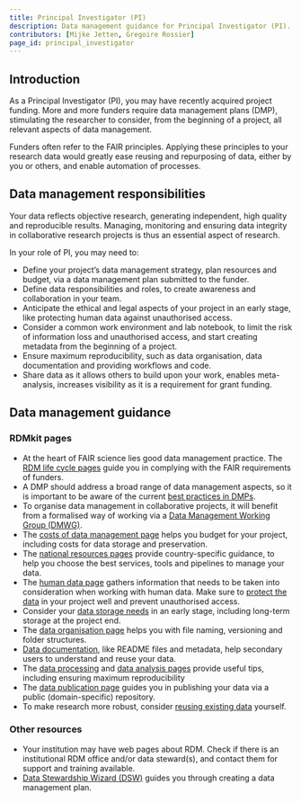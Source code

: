 ```yaml
---
title: Principal Investigator (PI)
description: Data management guidance for Principal Investigator (PI).
contributors: [Mijke Jetten, Gregoire Rossier]
page_id: principal_investigator
---
```


## Introduction

As a Principal Investigator (PI), you may have recently acquired project funding. More and more funders require data management plans (DMP), stimulating the researcher to consider, from the beginning of a project, all relevant aspects of data management. 

Funders often refer to the FAIR principles. Applying these principles to your research data would greatly ease reusing and repurposing of data, either by you or others, and enable automation of processes.

## Data management responsibilities

Your data reflects objective research, generating independent, high quality and reproducible results. Managing, monitoring and ensuring data integrity in collaborative research projects is thus an essential aspect of research.

In your role of PI, you may need to:

 * Define your project’s data management strategy, plan resources and budget, via a data management plan submitted to the funder.
 * Define data responsibilities and roles, to create awareness and collaboration in your team.
 * Anticipate the ethical and legal aspects of your project in an early stage, like protecting human data against unauthorised access.
 * Consider a common work environment and lab notebook, to limit the risk of information loss and unauthorised access, and start creating metadata from the beginning of a project.
 * Ensure maximum reproducibility, such as data organisation, data documentation and providing workflows and code.
 * Share data as it allows others to build upon your work, enables meta-analysis, increases visibility as it is a requirement for grant funding.

## Data management guidance

### RDMkit pages

 * At the heart of FAIR science lies good data management practice. The [RDM life cycle pages](https://rdmkit.elixir-europe.org/data_life_cycle) guide you in complying with the FAIR requirements of funders.
 * A DMP should address a broad range of data management aspects, so it is important to be aware of the current [best practices in DMPs](https://rdmkit.elixir-europe.org/data_management_plan).
 * To organise data management in collaborative projects, it will benefit from a formalised way of working via a [Data Management Working Group (DMWG)](https://rdmkit.elixir-europe.org/dm_coordination).
 * The [costs of data management page](https://rdmkit.elixir-europe.org/costs_data_management) helps you budget for your project, including costs for data storage and preservation.
 * The [national resources pages](https://rdmkit.elixir-europe.org/national_resources) provide country-specific guidance, to help you choose the best services, tools and pipelines to manage your data.
 * The [human data page](https://rdmkit.elixir-europe.org/human_data#planning-for-projects-with-human-data) gathers information that needs to be taken into consideration when working with human data. Make sure to [protect the data](https://rdmkit.elixir-europe.org/data_protection#how-do-you-ensure-that-your-data-is-handled-securely) in your project well and prevent unauthorised access.
 * Consider your [data storage needs](https://rdmkit.elixir-europe.org/storage) in an early stage, including long-term storage at the project end.
 * The [data organisation page](https://rdmkit.elixir-europe.org/data_organisation) helps you with file naming, versioning and folder structures.
 * [Data documentation](https://rdmkit.elixir-europe.org/metadata_management), like README files and metadata, help secondary users to understand and reuse your data.
 * The [data processing](https://rdmkit.elixir-europe.org/processing#what-is-data-processing) and [data analysis pages](https://rdmkit.elixir-europe.org/data_analysis#what-are-the-best-practices-for-data-analysis) provide useful tips, including ensuring maximum reproducibility
 * The [data publication page](https://rdmkit.elixir-europe.org/data_publication#which-repository-should-you-use-to-publish-your-data) guides you in publishing your data via a public (domain-specific) repository.
 * To make research more robust, consider [reusing existing data](https://rdmkit.elixir-europe.org/existing_data#how-can-you-reuse-existing-data) yourself.

### Other resources

 * Your institution may have web pages about RDM. Check if there is an institutional RDM office and/or data steward(s), and contact them for support and training available.
 * [Data Stewardship Wizard (DSW)](https://ds-wizard.org/) guides you through creating a data management plan.

